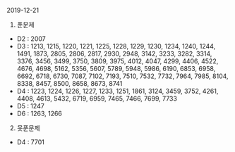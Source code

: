 2019-12-21

1. 푼문제
 - D2 : 2007 
 - D3 : 1213, 1215, 1220, 1221, 1225, 1228, 1229, 1230, 1234, 1240, 1244, 1491, 1873, 2805, 2806, 2817, 2930, 2948, 3142, 3233, 3282, 3314, 3376, 3456, 3499, 3750, 3809, 3975, 4012, 4047, 4299, 4406, 4522, 4676, 4698, 5162, 5356, 5607, 5789, 5948, 5986, 6190, 6853, 6958, 6692, 6718, 6730, 7087, 7102, 7193, 7510, 7532, 7732, 7964, 7985, 8104, 8338, 8457, 8500, 8658, 8673, 8741
 - D4 : 1223, 1224, 1226, 1227, 1233, 1251, 1861, 3124, 3459, 3752, 4261, 4408, 4613, 5432, 6719, 6959, 7465, 7466, 7699, 7733
 - D5 : 1247
 - D6 : 1263, 1266
2. 못푼문제 
 - D4 : 7701
